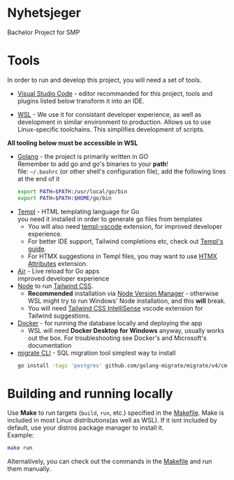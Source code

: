 # Nyhetsjeger  
Bachelor Project for SMP  

# Tools  
In order to run and develop this project, you will need a set of tools.  

- [Visual Studio Code](https://code.visualstudio.com/) - editor recommanded for this project, tools and plugins listed below transform it into an IDE.

- [WSL](https://learn.microsoft.com/en-us/windows/wsl/install) - We use it for consistant developer experience, as well as development in similar environment to production. Allows us to use Linux-specific toolchains. This simplifies development of scripts.  

**All tooling below must be accessible in WSL**

- [Golang](https://go.dev/doc/install) - the project is primarily written in GO  
    Remember to add go and go's binaries to your **path**!  
    file: `~/.bashrc` (or other shell's configuration file), add the following lines at the end of it
    ```bash
    export PATH=$PATH:/usr/local/go/bin
    export PATH=$PATH:$HOME/go/bin
    ```
- [Templ](https://templ.guide/quick-start/installation) - HTML templating language for Go  
    you need it installed in order to generate go files from templates  
    - You will also need [templ-vscode](https://marketplace.visualstudio.com/items?itemName=a-h.templ) extension, for improved developer experience.  
    - For better IDE support, Tailwind completions etc, check out [Templ's guide](https://templ.guide/commands-and-tools/ide-support/).  
    - For HTMX suggestions in Templ files, you may want to use [HTMX Attributes](https://marketplace.visualstudio.com/items?itemName=CraigRBroughton.htmx-attributes) extension.  
- [Air](https://github.com/cosmtrek/air?tab=readme-ov-file#via-go-install-recommended) - Live reload for Go apps  
    improved developer experience  
- [Node](https://nodejs.org/) to run [Tailwind CSS](https://tailwindcss.com/).
    -  **Recommended** installation via [Node Version Manager](https://github.com/nvm-sh/nvm) - otherwise WSL might try to run Windows' Node installation, and this **will** break. 
    - You will need [Tailwind CSS IntelliSense](https://marketplace.visualstudio.com/items?itemName=bradlc.vscode-tailwindcss) vscode extension for Tailwind suggestions.  
- [Docker](https://docs.docker.com/get-docker/) - for running the database locally and deploying the app
    - WSL will need **Docker Desktop for Windows** anyway, usually works out the box. For troubleshooting see Docker's and Microsoft's documentation
- [migrate CLI](https://github.com/golang-migrate/migrate/tree/master/cmd/migrate) - SQL migration tool
    simplest way to install
    ```bash
    go install -tags 'postgres' github.com/golang-migrate/migrate/v4/cmd/migrate@latest
    ```
# Building and running locally  
Use **Make** to run targets (`build`, `run`, etc.) specified in the [Makefile](./Makefile). Make is included in most Linux distributions(as well as WSL). If it isnt included by default, use your distros package manager to install it.  
Example:  
```bash
make run
```
Alternatively, you can check out the commands in the [Makefile](./Makefile) and run them manually.

